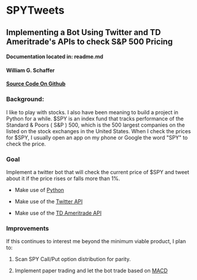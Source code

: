 # SPYTweets
## Implementing a Bot Using Twitter and TD Ameritrade's APIs to check S&P 500 Pricing

#### Documentation located in: readme.md

#### William G. Schaffer
#### [Source Code On Github](https://github.com/wschaf/SPYTweets "Source Code On Github")


### Background:

I like to play with stocks. I also have been meaning to build a project in Python for a while. $SPY is an index fund that tracks performance of the Standard & Poors ( S&P ) 500, which is the 500 largest companies on the listed on the stock exchanges in the United States. When I check the prices for $SPY, I usually open an app on my phone or Google the word "SPY" to check the price.

### Goal

Implement a twitter bot that will check the current price of $SPY and tweet about it if the price rises or falls more than 1%.

- Make use of [Python](https://www.python.org/doc/ "Python")

- Make use of the [Twitter API](https://github.com/wschaf/SPYTweets "Source Code On Github")

- Make use of the [TD Ameritrade API](https://github.com/wschaf/SPYTweets "Source Code On Github")

### Improvements

If this continues to interest me beyond the minimum viable product, I plan to:

1. Scan SPY Call/Put option distribution for parity.

2. Implement paper trading and let the bot trade based on [MACD](https://en.wikipedia.org/wiki/MACD "Moving Average Convergence/Divergence")